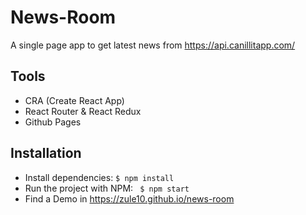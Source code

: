 # News-Room
A single page app to get latest news from https://api.canillitapp.com/

## Tools
- CRA (Create React App)
- React Router & React Redux
- Github Pages

## Installation
- Install dependencies:
  `$ npm install `
- Run the project with NPM:
 ` $ npm start`
- Find a Demo in https://zule10.github.io/news-room
